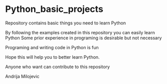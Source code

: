 # Python_basic_projects
Repository contains basic things you need to learn Python

By following the examples created in this repository you can easily learn Python
Some prior experience in programing is desirable but not necessary

Programing and writing code in Python is fun

Hope this will help you to better learn Python.

Anyone who want can contribute to this repository

Andrija Milojevic

